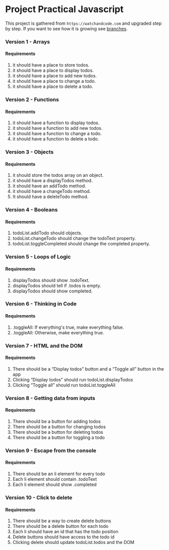 # Project Practical Javascript

This project is gathered from `https://watchandcode.com` and upgraded step by step.
If you want to see how it is growing see [branches](https://github.com/MesutBE/practical-javascript/branches).

### Version 1 - Arrays

#### Requirements

1. it should have a place to store todos.
1. it should have a place to display todos.
1. it should have a place to add new todos.
1. it should have a place to change a todo.
1. it should have a place to delete a todo.

### Version 2 - Functions

#### Requirements

1. it should have a function to display todos.
1. it should have a function to add new todos.
1. it should have a function to change a todo.
1. it should have a function to delete a todo.

### Version 3 - Objects

#### Requirements

1. it should store the todos array on an object.
1. it should have a displayTodos method.
1. it should have an addTodo method.
1. it should have a changeTodo method.
1. It should have a deleteTodo method.

### Version 4 - Booleans

#### Requirements

1. todoList.addTodo should objects.
1. todoList.changeTodo should change the todoText property.
1. todoList.toggleCompleted should change the completed property.

### Version 5 - Loops of Logic

#### Requirements

1. displayTodos should show .todoText.
1. displayTodos should tell if .todos is empty.
1. displayTodos should show completed.

### Version 6 - Thinking in Code

#### Requirements

1. .toggleAll: If everything's true, make everything false.
1. .toggleAll: Otherwise, make everything true.

### Version 7 - HTML and the DOM

#### Requirements

1. There should be a “Display todos” button and a “Toggle all” button in the app
1. Clicking “Display todos” should run todoList.displayTodos
1. Clicking “Toggle all” should run todoList.toggleAll

### Version 8 - Getting data from inputs

#### Requirements

1. There should be a button for adding todos 
1. There should be a button for changing todos
1. There should be a button for deleting todos 
1. There should be a button for toggling a todo 

### Version 9 - Escape from the console 

#### Requirements

1. There should be an li element for every todo 
1. Each li element should contain .todoText 
1. Each li element should show .completed 

### Version 10 - Click to delete 

#### Requirements

1. There should be a way to create delete buttons 
1. There should be a delete button for each todo 
1. Each li should have an id that has the todo position 
1. Delete buttons should have access to the todo id 
1. Clicking delete should update todoList.todos and the DOM 
